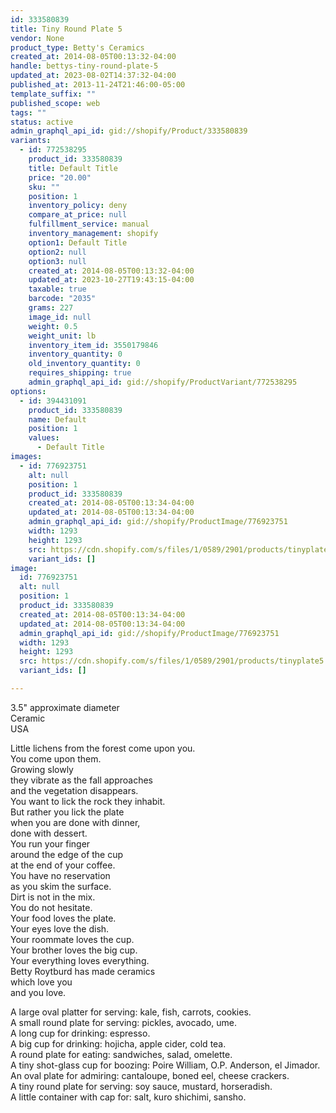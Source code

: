 ```yaml
---
id: 333580839
title: Tiny Round Plate 5
vendor: None
product_type: Betty's Ceramics
created_at: 2014-08-05T00:13:32-04:00
handle: bettys-tiny-round-plate-5
updated_at: 2023-08-02T14:37:32-04:00
published_at: 2013-11-24T21:46:00-05:00
template_suffix: ""
published_scope: web
tags: ""
status: active
admin_graphql_api_id: gid://shopify/Product/333580839
variants:
  - id: 772538295
    product_id: 333580839
    title: Default Title
    price: "20.00"
    sku: ""
    position: 1
    inventory_policy: deny
    compare_at_price: null
    fulfillment_service: manual
    inventory_management: shopify
    option1: Default Title
    option2: null
    option3: null
    created_at: 2014-08-05T00:13:32-04:00
    updated_at: 2023-10-27T19:43:15-04:00
    taxable: true
    barcode: "2035"
    grams: 227
    image_id: null
    weight: 0.5
    weight_unit: lb
    inventory_item_id: 3550179846
    inventory_quantity: 0
    old_inventory_quantity: 0
    requires_shipping: true
    admin_graphql_api_id: gid://shopify/ProductVariant/772538295
options:
  - id: 394431091
    product_id: 333580839
    name: Default
    position: 1
    values:
      - Default Title
images:
  - id: 776923751
    alt: null
    position: 1
    product_id: 333580839
    created_at: 2014-08-05T00:13:34-04:00
    updated_at: 2014-08-05T00:13:34-04:00
    admin_graphql_api_id: gid://shopify/ProductImage/776923751
    width: 1293
    height: 1293
    src: https://cdn.shopify.com/s/files/1/0589/2901/products/tinyplate5.jpeg?v=1407212014
    variant_ids: []
image:
  id: 776923751
  alt: null
  position: 1
  product_id: 333580839
  created_at: 2014-08-05T00:13:34-04:00
  updated_at: 2014-08-05T00:13:34-04:00
  admin_graphql_api_id: gid://shopify/ProductImage/776923751
  width: 1293
  height: 1293
  src: https://cdn.shopify.com/s/files/1/0589/2901/products/tinyplate5.jpeg?v=1407212014
  variant_ids: []

---
```


3.5" approximate diameter  
Ceramic  
USA

Little lichens from the forest come upon you.  
You come upon them.  
Growing slowly  
they vibrate as the fall approaches  
and the vegetation disappears.  
You want to lick the rock they inhabit.  
But rather you lick the plate  
when you are done with dinner,  
done with dessert.  
You run your finger  
around the edge of the cup  
at the end of your coffee.  
You have no reservation  
as you skim the surface.  
Dirt is not in the mix.  
You do not hesitate.  
Your food loves the plate.  
Your eyes love the dish.  
Your roommate loves the cup.  
Your brother loves the big cup.  
Your everything loves everything.  
Betty Roytburd has made ceramics  
which love you  
and you love.  
  
A large oval platter for serving: kale, fish, carrots, cookies.  
A small round plate for serving: pickles, avocado, ume.  
A long cup for drinking: espresso.  
A big cup for drinking: hojicha, apple cider, cold tea.  
A round plate for eating: sandwiches, salad, omelette.  
A tiny shot-glass cup for boozing: Poire William, O.P. Anderson, el Jimador.  
An oval plate for admiring: cantaloupe, boned eel, cheese crackers.  
A tiny round plate for serving: soy sauce, mustard, horseradish.  
A little container with cap for: salt, kuro shichimi, sansho.